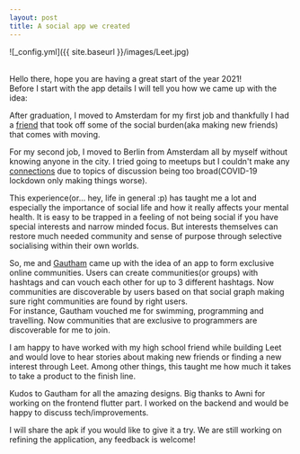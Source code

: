 ```yaml
---
layout: post
title: A social app we created
---
```


![_config.yml]({{ site.baseurl }}/images/Leet.jpg)

<br>
Hello there, hope you are having a great start of the year 2021!<br>
Before I start with the app details I will tell you how we came up with the idea:

After graduation, I moved to Amsterdam for my first job and thankfully I had a <a href="https://www.instagram.com/arihantgupta0/">friend</a> that took off some of the social burden(aka making new friends) that comes with moving.

For my second job, I moved to Berlin from Amsterdam all by myself without knowing anyone in the city.
I tried going to meetups but I couldn't make any <a href="https://www.youtube.com/watch?v=iJUM11goXAU">connections</a> due to topics of discussion being too broad(COVID-19 lockdown only making things worse).

This experience(or... hey, life in general :p) has taught me a lot and especially the importance of social life and how it really affects your mental health. It is easy to be trapped in a feeling of not being social if you have special interests and narrow minded focus. But interests themselves can restore much needed community and sense of purpose through selective socialising within their own worlds.

So, me and <a href="https://www.instagram.com/one.gautham/Gautham">Gautham</a> came up with the idea of an app to form exclusive online communities. Users can create communities(or groups) with hashtags and can vouch each other for up to 3 different hashtags. Now communities are discoverable by users based on that social graph making sure right communities are found by right users.<br>
For instance, Gautham vouched me for swimming, programming and travelling. Now communities that are exclusive to programmers are discoverable for me to join.

I am happy to have worked with my high school friend while building Leet and would love to hear stories about making new friends or finding a new interest through Leet. Among other things, this taught me how much it takes to take a product to the finish line.<br>

Kudos to Gautham for all the amazing designs. Big thanks to Awni for working on the frontend flutter part. I worked on the backend and would be happy to discuss tech/improvements.

I will share the apk if you would like to give it a try. We are still working on refining the application, any feedback is welcome!
